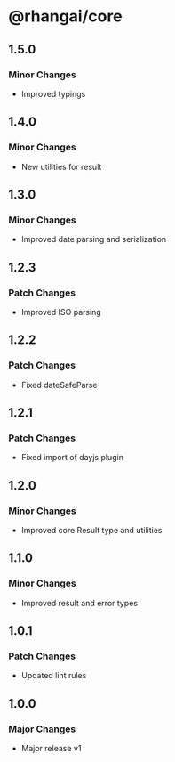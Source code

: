 # @rhangai/core

## 1.5.0

### Minor Changes

- Improved typings

## 1.4.0

### Minor Changes

- New utilities for result

## 1.3.0

### Minor Changes

- Improved date parsing and serialization

## 1.2.3

### Patch Changes

- Improved ISO parsing

## 1.2.2

### Patch Changes

- Fixed dateSafeParse

## 1.2.1

### Patch Changes

- Fixed import of dayjs plugin

## 1.2.0

### Minor Changes

- Improved core Result type and utilities

## 1.1.0

### Minor Changes

- Improved result and error types

## 1.0.1

### Patch Changes

- Updated lint rules

## 1.0.0

### Major Changes

- Major release v1
